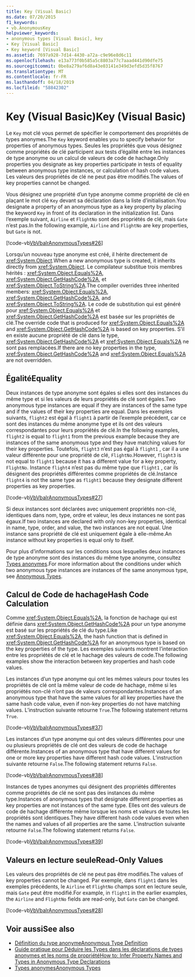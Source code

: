 ```yaml
---
title: Key (Visual Basic)
ms.date: 07/20/2015
f1_keywords:
- vb.AnonymousKey
helpviewer_keywords:
- anonymous types [Visual Basic], key
- Key [Visual Basic]
- Key keyword [Visual Basic]
ms.assetid: 7697a928-7d14-4430-a72a-c9e96e8d6c11
ms.openlocfilehash: e13a773f0b585a5c8803a77c7aaad441d90dfe75
ms.sourcegitcommit: 0be8a279af6d8a43e03141e349d3efd5d35f8767
ms.translationtype: MT
ms.contentlocale: fr-FR
ms.lasthandoff: 04/18/2019
ms.locfileid: "58842302"
---
```

# <a name="key-visual-basic"></a><span data-ttu-id="8a6b5-102">Key (Visual Basic)</span><span class="sxs-lookup"><span data-stu-id="8a6b5-102">Key (Visual Basic)</span></span>
<span data-ttu-id="8a6b5-103">Le `Key` mot clé vous permet de spécifier le comportement des propriétés de types anonymes.</span><span class="sxs-lookup"><span data-stu-id="8a6b5-103">The `Key` keyword enables you to specify behavior for properties of anonymous types.</span></span> <span data-ttu-id="8a6b5-104">Seules les propriétés que vous désignez comme propriétés de clé participent aux tests d’égalité entre les instances de type anonyme ou un calcul de valeurs de code de hachage.</span><span class="sxs-lookup"><span data-stu-id="8a6b5-104">Only properties you designate as key properties participate in tests of equality between anonymous type instances, or calculation of hash code values.</span></span> <span data-ttu-id="8a6b5-105">Les valeurs des propriétés de clé ne peut pas être modifiés.</span><span class="sxs-lookup"><span data-stu-id="8a6b5-105">The values of key properties cannot be changed.</span></span>  
  
 <span data-ttu-id="8a6b5-106">Vous désignez une propriété d’un type anonyme comme propriété de clé en plaçant le mot clé `Key` devant sa déclaration dans la liste d’initialisation.</span><span class="sxs-lookup"><span data-stu-id="8a6b5-106">You designate a property of an anonymous type as a key property by placing the keyword `Key` in front of its declaration in the initialization list.</span></span> <span data-ttu-id="8a6b5-107">Dans l’exemple suivant, `Airline` et `FlightNo` sont des propriétés de clé, mais `Gate` n’est pas.</span><span class="sxs-lookup"><span data-stu-id="8a6b5-107">In the following example, `Airline` and `FlightNo` are key properties, but `Gate` is not.</span></span>  
  
 [!code-vb[VbVbalrAnonymousTypes#26](~/samples/snippets/visualbasic/VS_Snippets_VBCSharp/VbVbalrAnonymousTypes/VB/Class2.vb#26)]  
  
 <span data-ttu-id="8a6b5-108">Lorsqu’un nouveau type anonyme est créé, il hérite directement de <xref:System.Object>.</span><span class="sxs-lookup"><span data-stu-id="8a6b5-108">When a new anonymous type is created, it inherits directly from <xref:System.Object>.</span></span> <span data-ttu-id="8a6b5-109">Le compilateur substitue trois membres hérités : <xref:System.Object.Equals%2A>, <xref:System.Object.GetHashCode%2A>, et <xref:System.Object.ToString%2A>.</span><span class="sxs-lookup"><span data-stu-id="8a6b5-109">The compiler overrides three inherited members: <xref:System.Object.Equals%2A>, <xref:System.Object.GetHashCode%2A>, and <xref:System.Object.ToString%2A>.</span></span> <span data-ttu-id="8a6b5-110">Le code de substitution qui est généré pour <xref:System.Object.Equals%2A> et <xref:System.Object.GetHashCode%2A> est basée sur les propriétés de clé.</span><span class="sxs-lookup"><span data-stu-id="8a6b5-110">The override code that is produced for <xref:System.Object.Equals%2A> and <xref:System.Object.GetHashCode%2A> is based on key properties.</span></span> <span data-ttu-id="8a6b5-111">S’il en existe aucune propriété de clé dans le type, <xref:System.Object.GetHashCode%2A> et <xref:System.Object.Equals%2A> ne sont pas remplacées.</span><span class="sxs-lookup"><span data-stu-id="8a6b5-111">If there are no key properties in the type, <xref:System.Object.GetHashCode%2A> and <xref:System.Object.Equals%2A> are not overridden.</span></span>  
  
## <a name="equality"></a><span data-ttu-id="8a6b5-112">Égalité</span><span class="sxs-lookup"><span data-stu-id="8a6b5-112">Equality</span></span>  
 <span data-ttu-id="8a6b5-113">Deux instances de type anonyme sont égales si elles sont des instances du même type et si les valeurs de leurs propriétés de clé sont égales.</span><span class="sxs-lookup"><span data-stu-id="8a6b5-113">Two anonymous type instances are equal if they are instances of the same type and if the values of their key properties are equal.</span></span> <span data-ttu-id="8a6b5-114">Dans les exemples suivants, `flight2` est égal à `flight1` à partir de l’exemple précédent, car ce sont des instances du même anonyme type et ils ont des valeurs correspondantes pour leurs propriétés de clé.</span><span class="sxs-lookup"><span data-stu-id="8a6b5-114">In the following examples, `flight2` is equal to `flight1` from the previous example because they are instances of the same anonymous type and they have matching values for their key properties.</span></span> <span data-ttu-id="8a6b5-115">Toutefois, `flight3` n’est pas égal à `flight1` , car il a une valeur différente pour une propriété de clé, `FlightNo`.</span><span class="sxs-lookup"><span data-stu-id="8a6b5-115">However, `flight3` is not equal to `flight1` because it has a different value for a key property, `FlightNo`.</span></span> <span data-ttu-id="8a6b5-116">Instance `flight4` n’est pas du même type que `flight1` , car ils désignent des propriétés différentes comme propriétés de clé.</span><span class="sxs-lookup"><span data-stu-id="8a6b5-116">Instance `flight4` is not the same type as `flight1` because they designate different properties as key properties.</span></span>  
  
 [!code-vb[VbVbalrAnonymousTypes#27](~/samples/snippets/visualbasic/VS_Snippets_VBCSharp/VbVbalrAnonymousTypes/VB/Class2.vb#27)]  
  
 <span data-ttu-id="8a6b5-117">Si deux instances sont déclarées avec uniquement propriétés non-clé, identiques dans nom, type, ordre et valeur, les deux instances ne sont pas égaux.</span><span class="sxs-lookup"><span data-stu-id="8a6b5-117">If two instances are declared with only non-key properties, identical in name, type, order, and value, the two instances are not equal.</span></span> <span data-ttu-id="8a6b5-118">Une instance sans propriété de clé est uniquement égale à elle-même.</span><span class="sxs-lookup"><span data-stu-id="8a6b5-118">An instance without key properties is equal only to itself.</span></span>  
  
 <span data-ttu-id="8a6b5-119">Pour plus d’informations sur les conditions sous lesquelles deux instances de type anonyme sont des instances du même type anonyme, consultez [Types anonymes](../../../visual-basic/programming-guide/language-features/objects-and-classes/anonymous-types.md).</span><span class="sxs-lookup"><span data-stu-id="8a6b5-119">For more information about the conditions under which two anonymous type instances are instances of the same anonymous type, see [Anonymous Types](../../../visual-basic/programming-guide/language-features/objects-and-classes/anonymous-types.md).</span></span>  
  
## <a name="hash-code-calculation"></a><span data-ttu-id="8a6b5-120">Calcul de Code de hachage</span><span class="sxs-lookup"><span data-stu-id="8a6b5-120">Hash Code Calculation</span></span>  
 <span data-ttu-id="8a6b5-121">Comme <xref:System.Object.Equals%2A>, la fonction de hachage qui est définie dans <xref:System.Object.GetHashCode%2A> pour un type anonyme est basé sur les propriétés de clé du type.</span><span class="sxs-lookup"><span data-stu-id="8a6b5-121">Like <xref:System.Object.Equals%2A>, the hash function that is defined in <xref:System.Object.GetHashCode%2A> for an anonymous type is based on the key properties of the type.</span></span> <span data-ttu-id="8a6b5-122">Les exemples suivants montrent l’interaction entre les propriétés de clé et le hachage des valeurs de code.</span><span class="sxs-lookup"><span data-stu-id="8a6b5-122">The following examples show the interaction between key properties and hash code values.</span></span>  
  
 <span data-ttu-id="8a6b5-123">Les instances d’un type anonyme qui ont les mêmes valeurs pour toutes les propriétés de clé ont la même valeur de code de hachage, même si les propriétés non-clé n’ont pas de valeurs correspondantes.</span><span class="sxs-lookup"><span data-stu-id="8a6b5-123">Instances of an anonymous type that have the same values for all key properties have the same hash code value, even if non-key properties do not have matching values.</span></span> <span data-ttu-id="8a6b5-124">L’instruction suivante retourne `True`.</span><span class="sxs-lookup"><span data-stu-id="8a6b5-124">The following statement returns `True`.</span></span>  
  
 [!code-vb[VbVbalrAnonymousTypes#37](~/samples/snippets/visualbasic/VS_Snippets_VBCSharp/VbVbalrAnonymousTypes/VB/Class2.vb#37)]  
  
 <span data-ttu-id="8a6b5-125">Les instances d’un type anonyme qui ont des valeurs différentes pour une ou plusieurs propriétés de clé ont des valeurs de code de hachage différente.</span><span class="sxs-lookup"><span data-stu-id="8a6b5-125">Instances of an anonymous type that have different values for one or more key properties have different hash code values.</span></span> <span data-ttu-id="8a6b5-126">L’instruction suivante retourne `False`.</span><span class="sxs-lookup"><span data-stu-id="8a6b5-126">The following statement returns `False`.</span></span>  
  
 [!code-vb[VbVbalrAnonymousTypes#38](~/samples/snippets/visualbasic/VS_Snippets_VBCSharp/VbVbalrAnonymousTypes/VB/Class2.vb#38)]  
  
 <span data-ttu-id="8a6b5-127">Instances de types anonymes qui désignent des propriétés différentes comme propriétés de clé ne sont pas des instances du même type.</span><span class="sxs-lookup"><span data-stu-id="8a6b5-127">Instances of anonymous types that designate different properties as key properties are not instances of the same type.</span></span> <span data-ttu-id="8a6b5-128">Elles ont des valeurs de code de hachage différente même lorsque les noms et valeurs de toutes les propriétés sont identiques.</span><span class="sxs-lookup"><span data-stu-id="8a6b5-128">They have different hash code values even when the names and values of all properties are the same.</span></span> <span data-ttu-id="8a6b5-129">L’instruction suivante retourne `False`.</span><span class="sxs-lookup"><span data-stu-id="8a6b5-129">The following statement returns `False`.</span></span>  
  
 [!code-vb[VbVbalrAnonymousTypes#39](~/samples/snippets/visualbasic/VS_Snippets_VBCSharp/VbVbalrAnonymousTypes/VB/Class2.vb#39)]  
  
## <a name="read-only-values"></a><span data-ttu-id="8a6b5-130">Valeurs en lecture seule</span><span class="sxs-lookup"><span data-stu-id="8a6b5-130">Read-Only Values</span></span>  
 <span data-ttu-id="8a6b5-131">Les valeurs des propriétés de clé ne peut pas être modifiés.</span><span class="sxs-lookup"><span data-stu-id="8a6b5-131">The values of key properties cannot be changed.</span></span> <span data-ttu-id="8a6b5-132">Par exemple, dans `flight1` dans les exemples précédents, le `Airline` et `FlightNo` champs sont en lecture seule, mais `Gate` peut être modifié.</span><span class="sxs-lookup"><span data-stu-id="8a6b5-132">For example, in `flight1` in the earlier examples, the `Airline` and `FlightNo` fields are read-only, but `Gate` can be changed.</span></span>  
  
 [!code-vb[VbVbalrAnonymousTypes#28](~/samples/snippets/visualbasic/VS_Snippets_VBCSharp/VbVbalrAnonymousTypes/VB/Class2.vb#28)]  
  
## <a name="see-also"></a><span data-ttu-id="8a6b5-133">Voir aussi</span><span class="sxs-lookup"><span data-stu-id="8a6b5-133">See also</span></span>

- [<span data-ttu-id="8a6b5-134">Définition du type anonyme</span><span class="sxs-lookup"><span data-stu-id="8a6b5-134">Anonymous Type Definition</span></span>](../../../visual-basic/programming-guide/language-features/objects-and-classes/anonymous-type-definition.md)
- [<span data-ttu-id="8a6b5-135">Guide pratique pour Déduire les Types dans les déclarations de types anonymes et les noms de propriété</span><span class="sxs-lookup"><span data-stu-id="8a6b5-135">How to: Infer Property Names and Types in Anonymous Type Declarations</span></span>](../../../visual-basic/programming-guide/language-features/objects-and-classes/how-to-infer-property-names-and-types-in-anonymous-type-declarations.md)
- [<span data-ttu-id="8a6b5-136">Types anonymes</span><span class="sxs-lookup"><span data-stu-id="8a6b5-136">Anonymous Types</span></span>](../../../visual-basic/programming-guide/language-features/objects-and-classes/anonymous-types.md)
